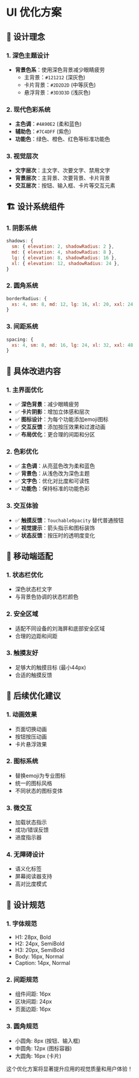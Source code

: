 # UI 优化方案

## 🎨 设计理念

### 1. 深色主题设计
- **背景色系**：使用深色背景减少眼睛疲劳
  - 主背景：`#121212` (深灰色)
  - 卡片背景：`#2D2D2D` (中等灰色)
  - 悬浮背景：`#3D3D3D` (浅灰色)

### 2. 现代色彩系统
- **主色调**：`#4A90E2` (柔和蓝色)
- **辅助色**：`#7C4DFF` (紫色)
- **功能色**：绿色、橙色、红色等标准功能色

### 3. 视觉层次
- **文字层次**：主文字、次要文字、禁用文字
- **背景层次**：主背景、次要背景、卡片背景
- **交互层次**：按钮、输入框、卡片等交互元素

## 🏗️ 设计系统组件

### 1. 阴影系统
```javascript
shadows: {
  sm: { elevation: 2, shadowRadius: 2 },
  md: { elevation: 4, shadowRadius: 8 },
  lg: { elevation: 8, shadowRadius: 16 },
  xl: { elevation: 12, shadowRadius: 24 },
}
```

### 2. 圆角系统
```javascript
borderRadius: {
  xs: 4, sm: 8, md: 12, lg: 16, xl: 20, xxl: 24
}
```

### 3. 间距系统
```javascript
spacing: {
  xs: 4, sm: 8, md: 16, lg: 24, xl: 32, xxl: 48
}
```

## 🎯 具体改进内容

### 1. 主界面优化
- ✅ **深色背景**：减少眼睛疲劳
- ✅ **卡片阴影**：增加立体感和层次
- ✅ **图标设计**：为每个功能添加emoji图标
- ✅ **交互反馈**：添加按压效果和过渡动画
- ✅ **布局优化**：更合理的间距和分区

### 2. 色彩优化
- ✅ **主色调**：从亮蓝色改为柔和蓝色
- ✅ **背景色**：从浅色改为深色主题
- ✅ **文字色**：优化对比度和可读性
- ✅ **功能色**：保持标准的功能色彩

### 3. 交互体验
- ✅ **触摸反馈**：`TouchableOpacity` 替代普通按钮
- ✅ **视觉提示**：箭头指示和图标装饰
- ✅ **状态反馈**：按压时的透明度变化

## 📱 移动端适配

### 1. 状态栏优化
- 深色状态栏文字
- 与背景色协调的状态栏颜色

### 2. 安全区域
- 适配不同设备的刘海屏和底部安全区域
- 合理的边距和间距

### 3. 触摸友好
- 足够大的触摸目标 (最小44px)
- 合适的触摸反馈

## 🔄 后续优化建议

### 1. 动画效果
- 页面切换动画
- 按钮按压动画
- 卡片悬浮效果

### 2. 图标系统
- 替换emoji为专业图标
- 统一的图标风格
- 不同状态的图标变体

### 3. 微交互
- 加载状态指示
- 成功/错误反馈
- 进度指示器

### 4. 无障碍设计
- 语义化标签
- 屏幕阅读器支持
- 高对比度模式

## 🎨 设计规范

### 1. 字体规范
- H1: 28px, Bold
- H2: 24px, SemiBold
- H3: 20px, SemiBold
- Body: 16px, Normal
- Caption: 14px, Normal

### 2. 间距规范
- 组件间距: 16px
- 区块间距: 24px
- 页面边距: 16px

### 3. 圆角规范
- 小圆角: 8px (按钮、输入框)
- 中圆角: 12px (图标容器)
- 大圆角: 16px (卡片)

这个优化方案将显著提升应用的视觉质量和用户体验！
